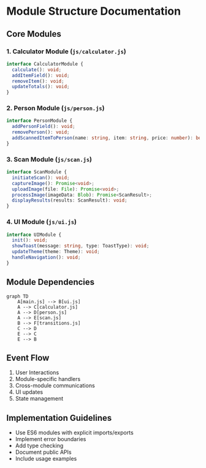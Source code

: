 # Module Structure Documentation

## Core Modules

### 1. Calculator Module (`js/calculator.js`)
```typescript
interface CalculatorModule {
  calculate(): void;
  addItemField(): void;
  removeItem(): void;
  updateTotals(): void;
}
```

### 2. Person Module (`js/person.js`)
```typescript
interface PersonModule {
  addPersonField(): void;
  removePerson(): void;
  addScannedItemToPerson(name: string, item: string, price: number): boolean;
}
```

### 3. Scan Module (`js/scan.js`)
```typescript
interface ScanModule {
  initiateScan(): void;
  captureImage(): Promise<void>;
  uploadImage(file: File): Promise<void>;
  processImage(imageData: Blob): Promise<ScanResult>;
  displayResults(results: ScanResult): void;
}
```

### 4. UI Module (`js/ui.js`)
```typescript
interface UIModule {
  init(): void;
  showToast(message: string, type: ToastType): void;
  updateTheme(theme: Theme): void;
  handleNavigation(): void;
}
```

## Module Dependencies

```mermaid
graph TD
    A[main.js] --> B[ui.js]
    A --> C[calculator.js]
    A --> D[person.js]
    A --> E[scan.js]
    B --> F[transitions.js]
    C --> D
    E --> C
    E --> B
```

## Event Flow

1. User Interactions
2. Module-specific handlers
3. Cross-module communications
4. UI updates
5. State management

## Implementation Guidelines

- Use ES6 modules with explicit imports/exports
- Implement error boundaries
- Add type checking
- Document public APIs
- Include usage examples